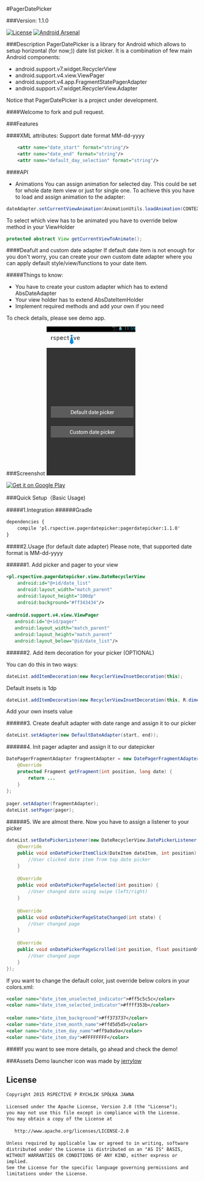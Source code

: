 #PagerDatePicker

###Version: 1.1.0

[![License](https://img.shields.io/badge/license-Apache%202-blue.svg)](https://www.apache.org/licenses/LICENSE-2.0) [![Android Arsenal](https://img.shields.io/badge/Android%20Arsenal-PagerDatePicker-brightgreen.svg?style=flat)](http://android-arsenal.com/details/1/1710)

###Description
PagerDatePicker is a library for Android which allows to setup horizontal (for now;)) date list picker. It is a combination of few main Android components:
* android.support.v7.widget.RecyclerView
* android.support.v4.view.ViewPager
* android.support.v4.app.FragmentStatePagerAdapter
* android.support.v7.widget.RecyclerView.Adapter

Notice that PagerDatePicker is a project under development.

####Welcome to fork and pull request.

###Features

####XML attributes:
Support date format MM-dd-yyyy

```xml
    <attr name="date_start" format="string"/>
    <attr name="date_end" format="string"/>
    <attr name="default_day_selection" format="string"/>
```

####API
* Animations
You can assign animation for selected day. This could be set for whole date item view or just for single one. To achieve this you have to load and assign animation to the adapter:

```java
dateAdapter.setCurrentViewAnimation(AnimationUtils.loadAnimation(CONTEXT, ANIM_ID_FOR_YOUR_ANIMATION));
```

To select which view has to be animated you have to override below method in your ViewHolder
```java
protected abstract View getCurrentViewToAnimate();
```

####Deafult and custom date adapter
If default date item is not enough for you don't worry, you can create your own custom date adapter where you can apply default style/view/functions to your date item.

#####Things to know:
 - You have to create your custom adapter which has to extend AbsDateAdapter
 - Your view holder has to extend AbsDateItemHolder
 - Implement required methods and add your own if you need

To check details, please see demo app.

###Screenshot
![image](art/app_1.1.0.gif)

<a href="https://play.google.com/store/apps/details?id=pl.rspective.pagerdatepicker.sample">
  <img alt="Get it on Google Play"
       src="https://developer.android.com/images/brand/pl_generic_rgb_wo_60.png" />
</a>

###Quick Setup（Basic Usage)

#####1.Integration
######Gradle
```xml
dependencies {
    compile 'pl.rspective.pagerdatepicker:pagerdatepicker:1.1.0'
}
```

#####2.Usage (for default date adapter)
Please note, that supported date format is MM-dd-yyyy

######1. Add picker and pager to your view
```xml
<pl.rspective.pagerdatepicker.view.DateRecyclerView
    android:id="@+id/date_list"
    android:layout_width="match_parent"
    android:layout_height="100dp"
    android:background="#ff343434"/>

<android.support.v4.view.ViewPager
   android:id="@+id/pager"
   android:layout_width="match_parent"
   android:layout_height="match_parent"
   android:layout_below="@id/date_list"/>
```

######2. Add item decoration for your picker (OPTIONAL)

You can do this in two ways:
```java
dateList.addItemDecoration(new RecyclerViewInsetDecoration(this);
```
Default insets is 1dp

```java
dateList.addItemDecoration(new RecyclerViewInsetDecoration(this, R.dimen.date_card_insets));
```
Add your own insets value

######3. Create deafult adapter with date range and assign it to our picker

```java
dateList.setAdapter(new DefaultDateAdapter(start, end));
```

######4. Init pager adapter and assign it to our datepicker

```java
DatePagerFragmentAdapter fragmentAdapter = new DatePagerFragmentAdapter(getSupportFragmentManager(), dateList.getDateAdapter()) {
    @Override
    protected Fragment getFragment(int position, long date) {
        return ...
    }
};

pager.setAdapter(fragmentAdapter);
dateList.setPager(pager);
```

######5. We are almost there. Now you have to assign a listener to your picker
```java
dateList.setDatePickerListener(new DateRecyclerView.DatePickerListener() {
    @Override
    public void onDatePickerItemClick(DateItem dateItem, int position) {
        //User clicked date item from top date picker
    }

    @Override
    public void onDatePickerPageSelected(int position) {
        //User changed date using swipe (left/right)
    }

    @Override
    public void onDatePickerPageStateChanged(int state) {
        //User changed page
    }

    @Override
    public void onDatePickerPageScrolled(int position, float positionOffset, int positionOffsetPixels) {
        //User changed page
    }
});
```

If you want to change the default color, just override below colors in your colors.xml:
```xml
<color name="date_item_unselected_indicator">#ff5c5c5c</color>
<color name="date_item_selected_indicator">#ffff353b</color>

<color name="date_item_background">#ff373737</color>
<color name="date_item_month_name">#ffd5d5d5</color>
<color name="date_item_day_name">#ff9a9a9a</color>
<color name="date_item_day">#FFFFFFFF</color>
```

####If you want to see more details, go ahead and check the demo!

###Assets
Demo launcher icon was made by [jerrylow](https://www.iconfinder.com/jerrylow)

License
--------

    Copyright 2015 RSPECTIVE P RYCHLIK SPÓŁKA JAWNA

    Licensed under the Apache License, Version 2.0 (the "License");
    you may not use this file except in compliance with the License.
    You may obtain a copy of the License at

       http://www.apache.org/licenses/LICENSE-2.0

    Unless required by applicable law or agreed to in writing, software
    distributed under the License is distributed on an "AS IS" BASIS,
    WITHOUT WARRANTIES OR CONDITIONS OF ANY KIND, either express or implied.
    See the License for the specific language governing permissions and
    limitations under the License.
